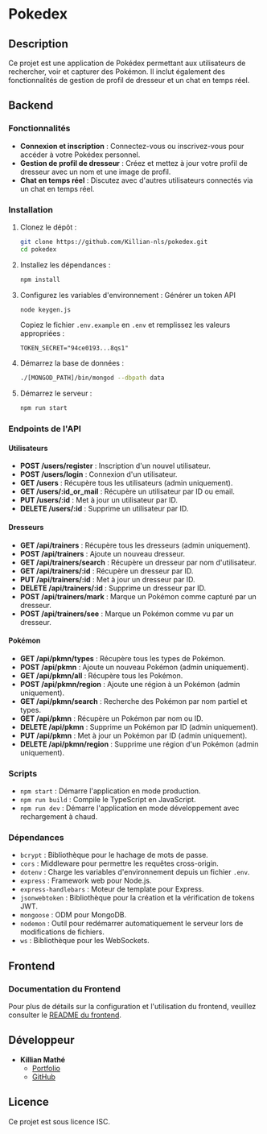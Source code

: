 # Pokedex

## Description
Ce projet est une application de Pokédex permettant aux utilisateurs de rechercher, voir et capturer des Pokémon. Il inclut également des fonctionnalités de gestion de profil de dresseur et un chat en temps réel.

## Backend

### Fonctionnalités
- **Connexion et inscription** : Connectez-vous ou inscrivez-vous pour accéder à votre Pokédex personnel.
- **Gestion de profil de dresseur** : Créez et mettez à jour votre profil de dresseur avec un nom et une image de profil.
- **Chat en temps réel** : Discutez avec d'autres utilisateurs connectés via un chat en temps réel.

### Installation
1. Clonez le dépôt :
    ```bash
    git clone https://github.com/Killian-nls/pokedex.git
    cd pokedex
    ```

2. Installez les dépendances :
    ```bash
    npm install
    ```

3. Configurez les variables d'environnement :
    Générer un token API
    ```bash
    node keygen.js
    ```
    Copiez le fichier `.env.example` en `.env` et remplissez les valeurs appropriées :
    ```example
    TOKEN_SECRET="94ce0193...8qs1"
    ```
4. Démarrez la base de données :
    ```bash
    ./[MONGOD_PATH]/bin/mongod --dbpath data
    ```

4. Démarrez le serveur :
    ```bash
    npm run start
    ```

### Endpoints de l'API

#### Utilisateurs
- **POST /users/register** : Inscription d'un nouvel utilisateur.
- **POST /users/login** : Connexion d'un utilisateur.
- **GET /users** : Récupère tous les utilisateurs (admin uniquement).
- **GET /users/:id_or_mail** : Récupère un utilisateur par ID ou email.
- **PUT /users/:id** : Met à jour un utilisateur par ID.
- **DELETE /users/:id** : Supprime un utilisateur par ID.

#### Dresseurs
- **GET /api/trainers** : Récupère tous les dresseurs (admin uniquement).
- **POST /api/trainers** : Ajoute un nouveau dresseur.
- **GET /api/trainers/search** : Récupère un dresseur par nom d'utilisateur.
- **GET /api/trainers/:id** : Récupère un dresseur par ID.
- **PUT /api/trainers/:id** : Met à jour un dresseur par ID.
- **DELETE /api/trainers/:id** : Supprime un dresseur par ID.
- **POST /api/trainers/mark** : Marque un Pokémon comme capturé par un dresseur.
- **POST /api/trainers/see** : Marque un Pokémon comme vu par un dresseur.

#### Pokémon
- **GET /api/pkmn/types** : Récupère tous les types de Pokémon.
- **POST /api/pkmn** : Ajoute un nouveau Pokémon (admin uniquement).
- **GET /api/pkmn/all** : Récupère tous les Pokémon.
- **POST /api/pkmn/region** : Ajoute une région à un Pokémon (admin uniquement).
- **GET /api/pkmn/search** : Recherche des Pokémon par nom partiel et types.
- **GET /api/pkmn** : Récupère un Pokémon par nom ou ID.
- **DELETE /api/pkmn** : Supprime un Pokémon par ID (admin uniquement).
- **PUT /api/pkmn** : Met à jour un Pokémon par ID (admin uniquement).
- **DELETE /api/pkmn/region** : Supprime une région d'un Pokémon (admin uniquement).

### Scripts
- `npm start` : Démarre l'application en mode production.
- `npm run build` : Compile le TypeScript en JavaScript.
- `npm run dev` : Démarre l'application en mode développement avec rechargement à chaud.

### Dépendances
- `bcrypt` : Bibliothèque pour le hachage de mots de passe.
- `cors` : Middleware pour permettre les requêtes cross-origin.
- `dotenv` : Charge les variables d'environnement depuis un fichier `.env`.
- `express` : Framework web pour Node.js.
- `express-handlebars` : Moteur de template pour Express.
- `jsonwebtoken` : Bibliothèque pour la création et la vérification de tokens JWT.
- `mongoose` : ODM pour MongoDB.
- `nodemon` : Outil pour redémarrer automatiquement le serveur lors de modifications de fichiers.
- `ws` : Bibliothèque pour les WebSockets.

## Frontend

### Documentation du Frontend

Pour plus de détails sur la configuration et l'utilisation du frontend, veuillez consulter le [README du frontend](front/README.md).

## Développeur
- **Killian Mathé**
  - [Portfolio](https://killian-mathe.fr)
  - [GitHub](https://github.com/Killian-nls/pokedex)

## Licence
Ce projet est sous licence ISC.